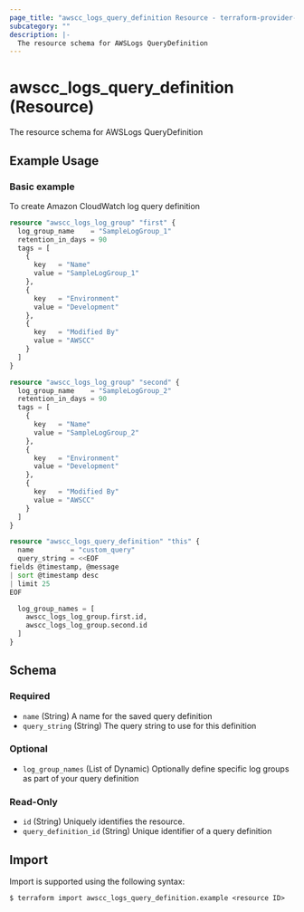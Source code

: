 ```yaml
---
page_title: "awscc_logs_query_definition Resource - terraform-provider-awscc"
subcategory: ""
description: |-
  The resource schema for AWSLogs QueryDefinition
---
```


# awscc_logs_query_definition (Resource)

The resource schema for AWSLogs QueryDefinition

## Example Usage

### Basic example
To create Amazon CloudWatch log query definition
```terraform
resource "awscc_logs_log_group" "first" {
  log_group_name    = "SampleLogGroup_1"
  retention_in_days = 90
  tags = [
    {
      key   = "Name"
      value = "SampleLogGroup_1"
    },
    {
      key   = "Environment"
      value = "Development"
    },
    {
      key   = "Modified By"
      value = "AWSCC"
    }
  ]
}

resource "awscc_logs_log_group" "second" {
  log_group_name    = "SampleLogGroup_2"
  retention_in_days = 90
  tags = [
    {
      key   = "Name"
      value = "SampleLogGroup_2"
    },
    {
      key   = "Environment"
      value = "Development"
    },
    {
      key   = "Modified By"
      value = "AWSCC"
    }
  ]
}

resource "awscc_logs_query_definition" "this" {
  name         = "custom_query"
  query_string = <<EOF
fields @timestamp, @message
| sort @timestamp desc
| limit 25
EOF

  log_group_names = [
    awscc_logs_log_group.first.id,
    awscc_logs_log_group.second.id
  ]
}
```

<!-- schema generated by tfplugindocs -->
## Schema

### Required

- `name` (String) A name for the saved query definition
- `query_string` (String) The query string to use for this definition

### Optional

- `log_group_names` (List of Dynamic) Optionally define specific log groups as part of your query definition

### Read-Only

- `id` (String) Uniquely identifies the resource.
- `query_definition_id` (String) Unique identifier of a query definition

## Import

Import is supported using the following syntax:

```shell
$ terraform import awscc_logs_query_definition.example <resource ID>
```